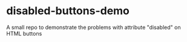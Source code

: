 # disabled-buttons-demo
A small repo to demonstrate the problems with attribute "disabled" on HTML buttons
